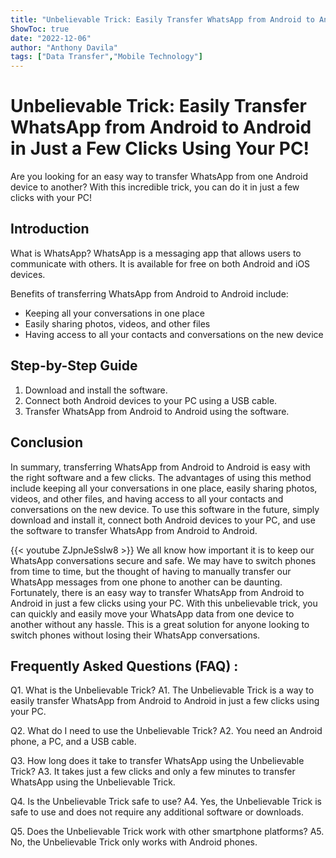 ```yaml
---
title: "Unbelievable Trick: Easily Transfer WhatsApp from Android to Android in Just a Few Clicks Using Your PC!"
ShowToc: true 
date: "2022-12-06"
author: "Anthony Davila" 
tags: ["Data Transfer","Mobile Technology"]
---
```

# Unbelievable Trick: Easily Transfer WhatsApp from Android to Android in Just a Few Clicks Using Your PC!

Are you looking for an easy way to transfer WhatsApp from one Android device to another? With this incredible trick, you can do it in just a few clicks with your PC!

## Introduction

What is WhatsApp? WhatsApp is a messaging app that allows users to communicate with others. It is available for free on both Android and iOS devices.

Benefits of transferring WhatsApp from Android to Android include:

- Keeping all your conversations in one place
- Easily sharing photos, videos, and other files
- Having access to all your contacts and conversations on the new device

## Step-by-Step Guide

1. Download and install the software.
2. Connect both Android devices to your PC using a USB cable.
3. Transfer WhatsApp from Android to Android using the software.

## Conclusion

In summary, transferring WhatsApp from Android to Android is easy with the right software and a few clicks. The advantages of using this method include keeping all your conversations in one place, easily sharing photos, videos, and other files, and having access to all your contacts and conversations on the new device. To use this software in the future, simply download and install it, connect both Android devices to your PC, and use the software to transfer WhatsApp from Android to Android.

{{< youtube ZJpnJeSslw8 >}} 
We all know how important it is to keep our WhatsApp conversations secure and safe. We may have to switch phones from time to time, but the thought of having to manually transfer our WhatsApp messages from one phone to another can be daunting. Fortunately, there is an easy way to transfer WhatsApp from Android to Android in just a few clicks using your PC. With this unbelievable trick, you can quickly and easily move your WhatsApp data from one device to another without any hassle. This is a great solution for anyone looking to switch phones without losing their WhatsApp conversations.

## Frequently Asked Questions (FAQ) :
Q1. What is the Unbelievable Trick?
A1. The Unbelievable Trick is a way to easily transfer WhatsApp from Android to Android in just a few clicks using your PC.

Q2. What do I need to use the Unbelievable Trick?
A2. You need an Android phone, a PC, and a USB cable.

Q3. How long does it take to transfer WhatsApp using the Unbelievable Trick?
A3. It takes just a few clicks and only a few minutes to transfer WhatsApp using the Unbelievable Trick.

Q4. Is the Unbelievable Trick safe to use?
A4. Yes, the Unbelievable Trick is safe to use and does not require any additional software or downloads.

Q5. Does the Unbelievable Trick work with other smartphone platforms?
A5. No, the Unbelievable Trick only works with Android phones.


